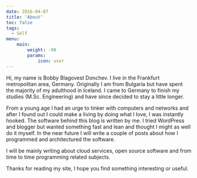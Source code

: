 ```yaml
---
date: 2016-04-07
title: 'About'
toc: false
tags:
  - Self
menu:
    main: 
        weight: -90
        params:
            icon: user
---
```


Hi, my name is Bobby Blagovest Donchev. I live in the Frankfurt metropolitan area, Germany. Originally I am from Bulgaria but have spent the majority of my adulthood in Iceland.
I came to Germany to finish my studies (M.Sc. Engineering) and have since decided to stay a little longer.

<!--more-->

From a young age I had an urge to tinker with computers and networks and after I found out I could make a living by doing what I love, I was instantly hooked. The software behind this blog is written by me. I tried WordPress and blogger but wanted something fast and lean and thought I might as well do it myself. In the near future I will write a couple of posts about how I programmed and architectured the software.

I will be mainly writing about cloud services, open source software and from time to time programming related subjects.

Thanks for reading my site, I hope you find something interesting or useful.
